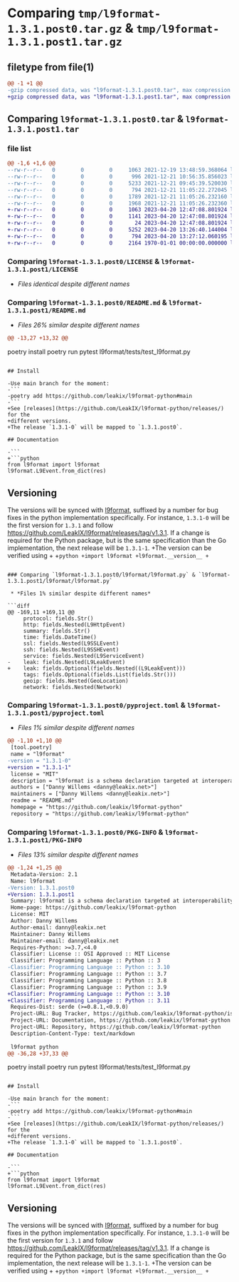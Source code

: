# Comparing `tmp/l9format-1.3.1.post0.tar.gz` & `tmp/l9format-1.3.1.post1.tar.gz`

## filetype from file(1)

```diff
@@ -1 +1 @@
-gzip compressed data, was "l9format-1.3.1.post0.tar", max compression
+gzip compressed data, was "l9format-1.3.1.post1.tar", max compression
```

## Comparing `l9format-1.3.1.post0.tar` & `l9format-1.3.1.post1.tar`

### file list

```diff
@@ -1,6 +1,6 @@
--rw-r--r--   0        0        0     1063 2021-12-19 13:48:59.368064 l9format-1.3.1.post0/LICENSE
--rw-r--r--   0        0        0      996 2021-12-21 10:56:35.856023 l9format-1.3.1.post0/README.md
--rw-r--r--   0        0        0     5233 2021-12-21 09:45:39.520030 l9format-1.3.1.post0/l9format/l9format.py
--rw-r--r--   0        0        0      794 2021-12-21 11:05:22.272045 l9format-1.3.1.post0/pyproject.toml
--rw-r--r--   0        0        0     1789 2021-12-21 11:05:26.232160 l9format-1.3.1.post0/setup.py
--rw-r--r--   0        0        0     1968 2021-12-21 11:05:26.232360 l9format-1.3.1.post0/PKG-INFO
+-rw-r--r--   0        0        0     1063 2023-04-20 12:47:08.801924 l9format-1.3.1.post1/LICENSE
+-rw-r--r--   0        0        0     1141 2023-04-20 12:47:08.801924 l9format-1.3.1.post1/README.md
+-rw-r--r--   0        0        0       24 2023-04-20 12:47:08.801924 l9format-1.3.1.post1/l9format/__init__.py
+-rw-r--r--   0        0        0     5252 2023-04-20 13:26:40.144004 l9format-1.3.1.post1/l9format/l9format.py
+-rw-r--r--   0        0        0      794 2023-04-20 13:27:12.060195 l9format-1.3.1.post1/pyproject.toml
+-rw-r--r--   0        0        0     2164 1970-01-01 00:00:00.000000 l9format-1.3.1.post1/PKG-INFO
```

### Comparing `l9format-1.3.1.post0/LICENSE` & `l9format-1.3.1.post1/LICENSE`

 * *Files identical despite different names*

### Comparing `l9format-1.3.1.post0/README.md` & `l9format-1.3.1.post1/README.md`

 * *Files 26% similar despite different names*

```diff
@@ -13,27 +13,32 @@
 ```
 poetry install
 poetry run pytest l9format/tests/test_l9format.py
 ```
 
 ## Install
 
-Use main branch for the moment:
-```
-poetry add https://github.com/leakix/l9format-python#main
-```
+See [releases](https://github.com/LeakIX/l9format-python/releases/) for the
+different versions.
+The release `1.3.1-0` will be mapped to `1.3.1.post0`.
 
 ## Documentation
 
-```
+```python
 from l9format import l9format
 l9format.L9Event.from_dict(res)
 ```
 
 ## Versioning
 
 The versions will be synced with [l9format](https://github.com/leakix/l9format),
 suffixed by a number for bug fixes in the python implementation specifically.
 For instance, `1.3.1-0` will be the first version for `1.3.1` and follow
 https://github.com/LeakIX/l9format/releases/tag/v1.3.1. If a change is required
 for the Python package, but is the same specification than the Go
 implementation, the next release will be `1.3.1-1`.
+The version can be verified using
+
+```python
+import l9format
+l9format.__version__
+```
```

### Comparing `l9format-1.3.1.post0/l9format/l9format.py` & `l9format-1.3.1.post1/l9format/l9format.py`

 * *Files 1% similar despite different names*

```diff
@@ -169,11 +169,11 @@
     protocol: fields.Str()
     http: fields.Nested(L9HttpEvent)
     summary: fields.Str()
     time: fields.DateTime()
     ssl: fields.Nested(L9SSLEvent)
     ssh: fields.Nested(L9SSHEvent)
     service: fields.Nested(L9ServiceEvent)
-    leak: fields.Nested(L9LeakEvent)
+    leak: fields.Optional(fields.Nested((L9LeakEvent)))
     tags: fields.Optional(fields.List(fields.Str()))
     geoip: fields.Nested(GeoLocation)
     network: fields.Nested(Network)
```

### Comparing `l9format-1.3.1.post0/pyproject.toml` & `l9format-1.3.1.post1/pyproject.toml`

 * *Files 1% similar despite different names*

```diff
@@ -1,10 +1,10 @@
 [tool.poetry]
 name = "l9format"
-version = "1.3.1-0"
+version = "1.3.1-1"
 license = "MIT"
 description = "l9format is a schema declaration targeted at interoperability between network recon tools used at LeakIX"
 authors = ["Danny Willems <danny@leakix.net>"]
 maintainers = ["Danny Willems <danny@leakix.net>"]
 readme = "README.md"
 homepage = "https://github.com/leakix/l9format-python"
 repository = "https://github.com/leakix/l9format-python"
```

### Comparing `l9format-1.3.1.post0/PKG-INFO` & `l9format-1.3.1.post1/PKG-INFO`

 * *Files 13% similar despite different names*

```diff
@@ -1,24 +1,25 @@
 Metadata-Version: 2.1
 Name: l9format
-Version: 1.3.1.post0
+Version: 1.3.1.post1
 Summary: l9format is a schema declaration targeted at interoperability between network recon tools used at LeakIX
 Home-page: https://github.com/leakix/l9format-python
 License: MIT
 Author: Danny Willems
 Author-email: danny@leakix.net
 Maintainer: Danny Willems
 Maintainer-email: danny@leakix.net
 Requires-Python: >=3.7,<4.0
 Classifier: License :: OSI Approved :: MIT License
 Classifier: Programming Language :: Python :: 3
-Classifier: Programming Language :: Python :: 3.10
 Classifier: Programming Language :: Python :: 3.7
 Classifier: Programming Language :: Python :: 3.8
 Classifier: Programming Language :: Python :: 3.9
+Classifier: Programming Language :: Python :: 3.10
+Classifier: Programming Language :: Python :: 3.11
 Requires-Dist: serde (>=0.8.1,<0.9.0)
 Project-URL: Bug Tracker, https://github.com/leakix/l9format-python/issues
 Project-URL: Documentation, https://github.com/leakix/l9format-python
 Project-URL: Repository, https://github.com/leakix/l9format-python
 Description-Content-Type: text/markdown
 
 l9format python
@@ -36,28 +37,33 @@
 ```
 poetry install
 poetry run pytest l9format/tests/test_l9format.py
 ```
 
 ## Install
 
-Use main branch for the moment:
-```
-poetry add https://github.com/leakix/l9format-python#main
-```
+See [releases](https://github.com/LeakIX/l9format-python/releases/) for the
+different versions.
+The release `1.3.1-0` will be mapped to `1.3.1.post0`.
 
 ## Documentation
 
-```
+```python
 from l9format import l9format
 l9format.L9Event.from_dict(res)
 ```
 
 ## Versioning
 
 The versions will be synced with [l9format](https://github.com/leakix/l9format),
 suffixed by a number for bug fixes in the python implementation specifically.
 For instance, `1.3.1-0` will be the first version for `1.3.1` and follow
 https://github.com/LeakIX/l9format/releases/tag/v1.3.1. If a change is required
 for the Python package, but is the same specification than the Go
 implementation, the next release will be `1.3.1-1`.
+The version can be verified using
+
+```python
+import l9format
+l9format.__version__
+```
```

